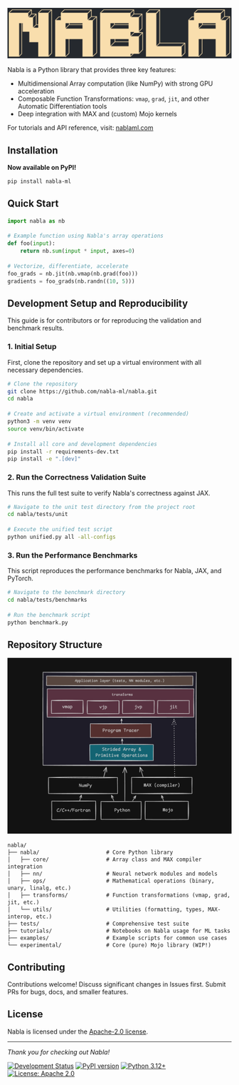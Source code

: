![alt text](assets/nabla-logo.png)

Nabla is a Python library that provides three key features:

- Multidimensional Array computation (like NumPy) with strong GPU acceleration
- Composable Function Transformations: `vmap`, `grad`, `jit`, and other Automatic Differentiation tools
- Deep integration with MAX and (custom) Mojo kernels

For tutorials and API reference, visit: [nablaml.com](https://www.nablaml.com/index.html)

## Installation

**Now available on PyPI!**

```bash
pip install nabla-ml
```

## Quick Start

```python
import nabla as nb

# Example function using Nabla's array operations
def foo(input):
    return nb.sum(input * input, axes=0)

# Vectorize, differentiate, accelerate
foo_grads = nb.jit(nb.vmap(nb.grad(foo)))
gradients = foo_grads(nb.randn((10, 5)))
```

## Development Setup and Reproducibility

This guide is for contributors or for reproducing the validation and benchmark results.

### 1. Initial Setup

First, clone the repository and set up a virtual environment with all necessary dependencies.

```bash
# Clone the repository
git clone https://github.com/nabla-ml/nabla.git
cd nabla

# Create and activate a virtual environment (recommended)
python3 -m venv venv
source venv/bin/activate

# Install all core and development dependencies
pip install -r requirements-dev.txt
pip install -e ".[dev]"
```

### 2. Run the Correctness Validation Suite

This runs the full test suite to verify Nabla's correctness against JAX.

```bash
# Navigate to the unit test directory from the project root
cd nabla/tests/unit

# Execute the unified test script
python unified.py all -all-configs
```

### 3. Run the Performance Benchmarks

This script reproduces the performance benchmarks for Nabla, JAX, and PyTorch.

```bash
# Navigate to the benchmark directory
cd nabla/tests/benchmarks

# Run the benchmark script
python benchmark.py
```

## Repository Structure

![alt text](assets/image.png)

```text
nabla/
├── nabla/                     # Core Python library
│   ├── core/                  # Array class and MAX compiler integration
│   ├── nn/                    # Neural network modules and models
│   ├── ops/                   # Mathematical operations (binary, unary, linalg, etc.)
│   ├── transforms/            # Function transformations (vmap, grad, jit, etc.)
│   └── utils/                 # Utilities (formatting, types, MAX-interop, etc.)
├── tests/                     # Comprehensive test suite
├── tutorials/                 # Notebooks on Nabla usage for ML tasks
├── examples/                  # Example scripts for common use cases
└── experimental/              # Core (pure) Mojo library (WIP!)
```

## Contributing

Contributions welcome! Discuss significant changes in Issues first. Submit PRs for bugs, docs, and smaller features.

## License

Nabla is licensed under the [Apache-2.0 license](https://github.com/nabla-ml/nabla/blob/main/LICENSE).

---

*Thank you for checking out Nabla!*

[![Development Status](https://img.shields.io/badge/status-pre--alpha-red)](https://github.com/nabla-ml/nabla)
[![PyPI version](https://badge.fury.io/py/nabla-ml.svg)](https://badge.fury.io/py/nabla-ml)
[![Python 3.12+](https://img.shields.io/badge/python-3.12+-blue.svg)](https://www.python.org/downloads/)
[![License: Apache 2.0](https://img.shields.io/badge/license-Apache%202.0-blue.svg)](https://www.apache.org/licenses/LICENSE-2.0)